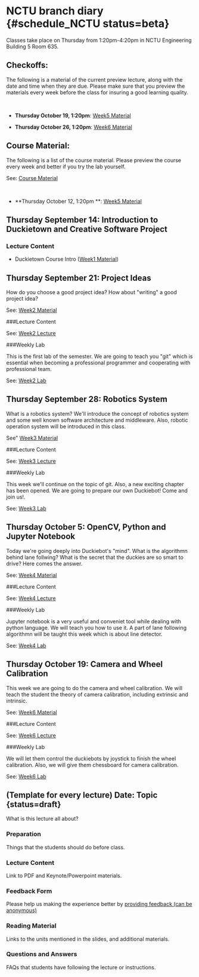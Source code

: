 # NCTU branch diary {#schedule_NCTU status=beta}

Classes take place on Thursday from 1:20pm-4:20pm in NCTU Engineering Building 5 Room 635.

## Checkoffs:

The following is a material of the current preview lecture, along with the date and time when they are due. Please make sure that you preview the materials every week before the class for insuring a good learning quality.

&nbsp;

* **Thursday October 19, 1:20pm**: [Week5 Material](https://drive.google.com/drive/folders/0Byy2Ai4ydUvGaWJMLVNwSi1hZHM?usp=sharing)

* **Thursday October 26, 1:20pm**: [Week6 Material]()


## Course Material:

The following is a list of the course material. Please preview the course every week and better if you try the lab yourself.

See: [Course Material](https://drive.google.com/drive/folders/0B32gBaWlFI1QbV8wcWxxU29YOEU?usp=sharing)

&nbsp;

* **Thursday October 12, 1:20pm **: [Week5 Material](https://drive.google.com/drive/folders/0Byy2Ai4ydUvGaWJMLVNwSi1hZHM?usp=sharing)



## Thursday September 14: Introduction to Duckietown and Creative Software Project


### Lecture Content

* Duckietown Course Intro ([Week1 Material](https://drive.google.com/drive/folders/0B32gBaWlFI1QTXJHLTk3MzdYLVU?usp=sharing))


## Thursday September 21: Project Ideas 

How do you choose a good project idea? How about "writing" a good project idea?

See: [Week2 Material](https://drive.google.com/drive/folders/0B32gBaWlFI1QUnk0WkpuMU9VVnM?usp=sharing)


###Lecture Content

See: [Week2 Lecture](https://drive.google.com/file/d/0B32gBaWlFI1QOGtFbG9iUXlGd3c/view?usp=sharing)


###Weekly Lab

This is the first lab of the semester. We are going to teach you "git" which is essential when becoming a professional programmer and cooperating with professional team.

See: [Week2 Lab](https://drive.google.com/drive/folders/0B3Bm1CtYcrCGOUo1V2JBVTg1cFU?usp=sharing)


## Thursday September 28: Robotics System

What is a robotics system? We'll introduce the concept of robotics system and some well known software architecture and middleware. Also, robotic operation system will be introduced in this class.

See" [Week3 Material](https://drive.google.com/drive/folders/0B32gBaWlFI1QQXgwMEJwb291RjQ?usp=sharing)


###Lecture Content

See: [Week3 Lecture](https://drive.google.com/drive/folders/0BwVN0d88p9cIekRudkFvTjhOMGM?usp=sharing)


###Weekly Lab

This week we'll continue on the topic of git. Also, a new exciting chapter has been opened. We are going to prepare our own Duckiebot! Come and join us!.

See: [Week3 Lab](https://drive.google.com/drive/folders/0BwVN0d88p9cINEdubmNEdTNWRzQ?usp=sharing)


## Thursday October 5: OpenCV, Python and Jupyter Notebook

Today we're going deeply into Duckiebot's "mind". What is the algorithmn behind lane follwing? What is the secret that the duckies are so smart to drive? Here comes the answer.

See: [Week4 Material](https://drive.google.com/drive/folders/0Byy2Ai4ydUvGR3pKdXZlS2ZPUUk?usp=sharing)


###Lecture Content

See: [Week4 Lecture](https://drive.google.com/drive/folders/0Byy2Ai4ydUvGb1kwLU9oMmo1eTg?usp=sharing)


###Weekly Lab

Jupyter notebook is a very useful and conveniet tool while dealing with python language. We will teach you how to use it. A part of lane following algorithmn will be taught this week which is about line detector.

See: [Week4 Lab](https://drive.google.com/drive/folders/0Byy2Ai4ydUvGTEVzaHYxT0tqNGc?usp=sharing)


## Thursday October 19: Camera and Wheel Calibration

This week we are going to do the camera and wheel calibration. We will teach the student the theory of camera calibration, including extrinsic and intrinsic.

See: [Week6 Material](https://drive.google.com/drive/folders/0BwVN0d88p9cIZUlRY1VuaVlROW8)


###Lecture Content

See: [Week6 Lecture](https://drive.google.com/drive/folders/0BwVN0d88p9cIZUlRY1VuaVlROW8)


###Weekly Lab

We will let them control the duckiebots by joystick to finish the wheel calibration. Also, we will give them chessboard for camera calibration.

See: [Week6 Lab](https://drive.google.com/drive/folders/0BwVN0d88p9cIZUlRY1VuaVlROW8)





##  (Template for every lecture) Date: Topic {status=draft}

What is this lecture all about?

### Preparation

Things that the students should do before class.

### Lecture Content

Link to PDF and Keynote/Powerpoint materials.

### Feedback Form

Please help us making the experience better by [providing feedback (can be anonymous)](https://goo.gl/forms/yKWqJBuiMiAPC4Zz2)

### Reading Material

Links to the units mentioned in the slides,
and additional materials.

### Questions and Answers

FAQs that students have following the lecture or instructions.
